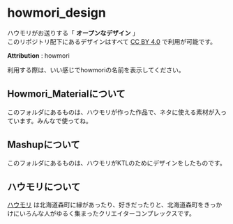 # howmori_design
ハウモリがお送りする「 **オープンなデザイン** 」  
このリポジトリ配下にあるデザインはすべて [CC BY 4.0](http://creativecommons.org/licenses/by/4.0/) で利用が可能です。  
  
**Attribution** : howmori
  
利用する際は、いい感じでhowmoriの名前を表示してください。  
  
## Howmori_Materialについて
このフォルダにあるものは、ハウモリが作った作品で、ネタに使える素材が入っています。みんなで使ってね。
  
## Mashupについて
このフォルダにあるものは、ハウモリがKTLのためにデザインをしたものです。 
## ハウモリについて
[ハウモリ](https://howmori.org) は北海道森町に縁があったり、好きだったりと、北海道森町をきっかけにいろんな人がゆるく集まったクリエイターコンプレックスです。  
  
